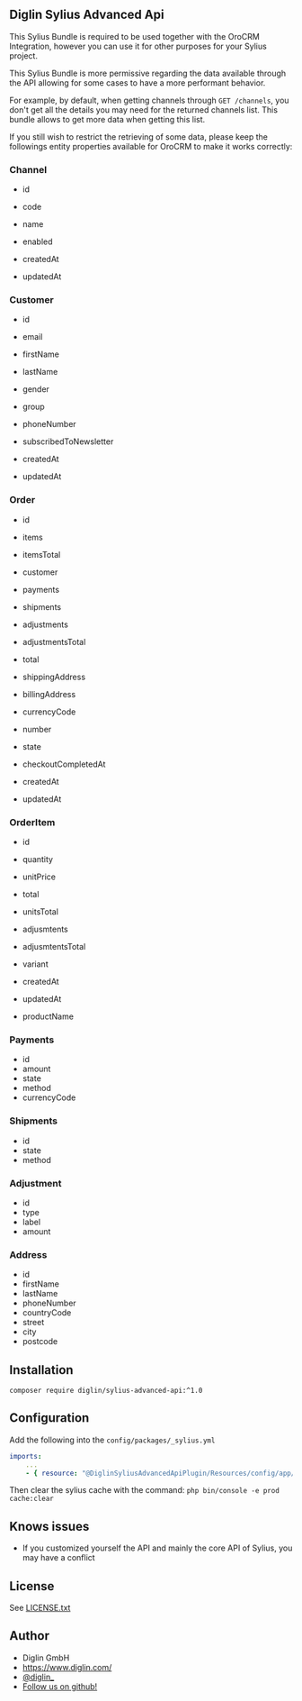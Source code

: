 ## Diglin Sylius Advanced Api

This Sylius Bundle is required to be used together with the OroCRM Integration, however you can use it for other purposes for your Sylius project.

This Sylius Bundle is more permissive regarding the data available through the API allowing for some cases to have a more performant behavior. 

For example, by default, when getting channels through `GET /channels`, you don't get all the details you may need for the returned channels list. This bundle allows to get more data when getting this list.

If you still wish to restrict the retrieving of some data, please keep the followings entity properties available for OroCRM to make it works correctly:

### Channel
- id
- code
- name
- enabled

- createdAt
- updatedAt

### Customer
- id
- email
- firstName
- lastName
- gender
- group
- phoneNumber
- subscribedToNewsletter

- createdAt
- updatedAt

### Order
- id
- items
- itemsTotal
- customer
- payments
- shipments
- adjustments
- adjustmentsTotal
- total
- shippingAddress
- billingAddress
- currencyCode

- number
- state
- checkoutCompletedAt
- createdAt
- updatedAt

### OrderItem
- id
- quantity
- unitPrice
- total
- unitsTotal
- adjusmtents
- adjusmtentsTotal
- variant

- createdAt
- updatedAt
- productName

### Payments
- id
- amount
- state
- method
- currencyCode

### Shipments
- id
- state
- method

### Adjustment
- id
- type
- label
- amount

### Address
- id
- firstName
- lastName
- phoneNumber
- countryCode
- street
- city
- postcode

## Installation

`composer require diglin/sylius-advanced-api:^1.0`

## Configuration

Add the following into the `config/packages/_sylius.yml`

```yaml
imports:
    ...
    - { resource: "@DiglinSyliusAdvancedApiPlugin/Resources/config/app/config.yml" }
```

Then clear the sylius cache with the command:
`php bin/console -e prod cache:clear`

## Knows issues

- If you customized yourself the API and mainly the core API of Sylius, you may have a conflict

## License

See [LICENSE.txt](./LICENSE.txt)

## Author

* Diglin GmbH
* https://www.diglin.com/
* [@diglin_](https://twitter.com/diglin_)
* [Follow us on github!](https://github.com/diglin)
